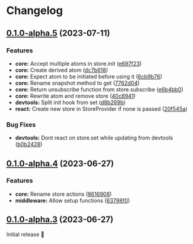 # Changelog

## [0.1.0-alpha.5](https://github.com/PrettyCoffee/yaasl/compare/0.1.0-alpha.4...0.1.0-alpha.5) (2023-07-11)

### Features

- **core:** Accept multiple atoms in store.init ([e697f23](https://github.com/PrettyCoffee/yaasl/commit/e697f23d16404ca3fad44ad94d012f6c973241de))
- **core:** Create derived atom ([dc7b618](https://github.com/PrettyCoffee/yaasl/commit/dc7b618535d365f90b2610340feabd713dd76e14))
- **core:** Expect atom to be initiated before using it ([6cb9b76](https://github.com/PrettyCoffee/yaasl/commit/6cb9b766fa54ba38f080c23dc36f7a2017693c9a))
- **core:** Rename snapshot method to get ([7762d04](https://github.com/PrettyCoffee/yaasl/commit/7762d0456df447eb2b3ea9069f210eaf4c7653d7))
- **core:** Return unsubscribe function from store.subscribe ([e6b4bb0](https://github.com/PrettyCoffee/yaasl/commit/e6b4bb08245e9bfca9bc8b40ae0f43e16f391204))
- **core:** Rewrite atom and remove store ([40c8941](https://github.com/PrettyCoffee/yaasl/commit/40c894100ba079b2345f77414c7584cbbcfafaaf))
- **devtools:** Split init hook from set ([d8b269b](https://github.com/PrettyCoffee/yaasl/commit/d8b269b09f5779260260e98f69338c3b5ddd6a3e))
- **react:** Create new store in StoreProvider if none is passed ([20f545a](https://github.com/PrettyCoffee/yaasl/commit/20f545a486d46a51adfeef211b8ee34219140b79))

### Bug Fixes

- **devtools:** Dont react on store.set while updating from devtools ([b0b2428](https://github.com/PrettyCoffee/yaasl/commit/b0b2428c0e9be5726596368fa67145c3a8e216bb))

## [0.1.0-alpha.4](https://github.com/PrettyCoffee/yaasl/compare/0.1.0-alpha.2...0.1.0-alpha.4) (2023-06-27)

### Features

- **core:** Rename store actions ([8616908](https://github.com/PrettyCoffee/yaasl/commit/86169086f99b8b77eae84939333202b592cb5256))
- **middleware:** Allow setup functions ([63798f0](https://github.com/PrettyCoffee/yaasl/commit/63798f0366005fc7c215157879a7c5ff42ac3c64))

## [0.1.0-alpha.3](https://github.com/PrettyCoffee/yaasl/compare/0.1.0-alpha.2...0.1.0-alpha.3) (2023-06-27)

Initial release 🎉
